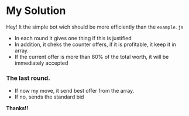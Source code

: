 # My Solution
Hey!
It the simple bot wich should be more efficiently than the `example.js`
* In each round it gives one thing if this is justified
* In addition, it cheks the counter offers, if it is profitable, it keep it in array.
* If the current offer is more than 80% of the total worth, it will be immediately accepted
### The last round. 
* If now my move, it send best offer from the array.
* If no, sends the standard bid

**Thanks!!**
